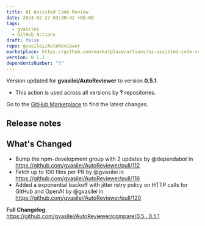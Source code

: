```yaml
---
title: AI Assisted Code Review
date: 2024-02-27 03:30:42 +00:00
tags:
  - gvasilei
  - GitHub Actions
draft: false
repo: gvasilei/AutoReviewer
marketplace: https://github.com/marketplace/actions/ai-assisted-code-review
version: 0.5.1
dependentsNumber: "?"
---
```



Version updated for **gvasilei/AutoReviewer** to version **0.5.1**.
- This action is used across all versions by **?** repositories.

Go to the [GitHub Marketplace](https://github.com/marketplace/actions/ai-assisted-code-review) to find the latest changes.

## Release notes

## What's Changed
* Bump the npm-development group with 2 updates by @dependabot in https://github.com/gvasilei/AutoReviewer/pull/112
* Fetch up to 100 files per PR by @gvasilei in https://github.com/gvasilei/AutoReviewer/pull/116
* Added a exponential backoff with jitter retry policy on HTTP calls for GitHub and OpenAI by @gvasilei in https://github.com/gvasilei/AutoReviewer/pull/120


**Full Changelog**: https://github.com/gvasilei/AutoReviewer/compare/0.5...0.5.1
